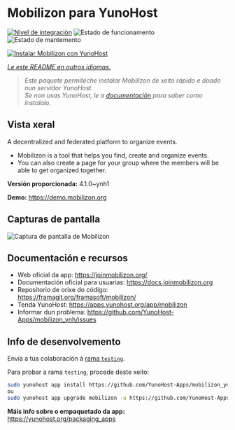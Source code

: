 <!--
NOTA: Este README foi creado automáticamente por <https://github.com/YunoHost/apps/tree/master/tools/readme_generator>
NON debe editarse manualmente.
-->

# Mobilizon para YunoHost

[![Nivel de integración](https://dash.yunohost.org/integration/mobilizon.svg)](https://dash.yunohost.org/appci/app/mobilizon) ![Estado de funcionamento](https://ci-apps.yunohost.org/ci/badges/mobilizon.status.svg) ![Estado de mantemento](https://ci-apps.yunohost.org/ci/badges/mobilizon.maintain.svg)

[![Instalar Mobilizon con YunoHost](https://install-app.yunohost.org/install-with-yunohost.svg)](https://install-app.yunohost.org/?app=mobilizon)

*[Le este README en outros idiomas.](./ALL_README.md)*

> *Este paquete permíteche instalar Mobilizon de xeito rápido e doado nun servidor YunoHost.*  
> *Se non usas YunoHost, le a [documentación](https://yunohost.org/install) para saber como instalalo.*

## Vista xeral

A decentralized and federated platform to organize events.

- Mobilizon is a tool that helps you find, create and organize events.
- You can also create a page for your group where the members will be able to get organized together.


**Versión proporcionada:** 4.1.0~ynh1

**Demo:** <https://demo.mobilizon.org>

## Capturas de pantalla

![Captura de pantalla de Mobilizon](./doc/screenshots/screenshot1.jpg)

## Documentación e recursos

- Web oficial da app: <https://joinmobilizon.org/>
- Documentación oficial para usuarias: <https://docs.joinmobilizon.org>
- Repositorio de orixe do código: <https://framagit.org/framasoft/mobilizon/>
- Tenda YunoHost: <https://apps.yunohost.org/app/mobilizon>
- Informar dun problema: <https://github.com/YunoHost-Apps/mobilizon_ynh/issues>

## Info de desenvolvemento

Envía a túa colaboración á [rama `testing`](https://github.com/YunoHost-Apps/mobilizon_ynh/tree/testing).

Para probar a rama `testing`, procede deste xeito:

```bash
sudo yunohost app install https://github.com/YunoHost-Apps/mobilizon_ynh/tree/testing --debug
ou
sudo yunohost app upgrade mobilizon -u https://github.com/YunoHost-Apps/mobilizon_ynh/tree/testing --debug
```

**Máis info sobre o empaquetado da app:** <https://yunohost.org/packaging_apps>
